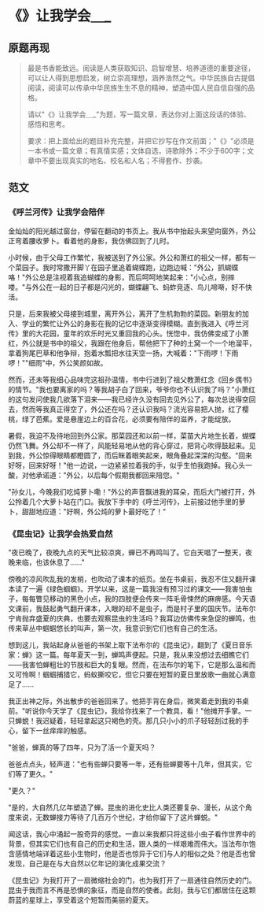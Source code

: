 # 《》让我学会＿_

## 原题再现

> 最是书香能致远。阅读是人类获取知识、启智增慧、培养道德的重要途径，可以让人得到思想启发，树立崇高理想，涵养浩然之气。中华民族自古提倡阅读，阅读可以传承中华民族生生不息的精神，塑造中国人民自信自强的品格。
>
> 请以"《》让我学会＿_"为题，写一篇文章，表达你对上面这段话的体验、感悟和思考。
>
> 要求：把上面给出的题目补充完整，并把它抄写在作文前面；"《》"必须是一本书或一篇文章；有真情实感；文体自选，诗歌除外；不少于600字；文章中不要出现真实的地名、校名和人名；不得套作、抄袭。

## 范文

### 《呼兰河传》让我学会陪伴

金灿灿的阳光越过窗台，停留在翻动的书页上。我从书中抬起头来望向窗外，外公正弯着腰收萝卜。看着他的身影，我仿佛回到了儿时。

小时候，由于父母工作繁忙，我被送到了外公家。外公和萧红的祖父一样，都有一个菜园子。我时常撒开脚丫在园子里追着蝴蝶跑，边跑边喊："外公，抓蝴蝶咯！"外公总是注视着我追蝴蝶的身影，而后呵呵地笑起来："小心点，别摔喽。"与外公在一起的日子都是闪光的，蝴蝶翩飞、蚂蚱竞逐、鸟儿啼啭，好不快活。

只是，后来我被父母接到城里，离开外公，离开了生机勃勃的菜园。新朋友的加入、学业的繁忙让外公的身影在我的记忆中逐渐变得模糊。直到我进入《呼兰河传》里的大花园，童年的欢乐时光又重回我的心头。恍惚中，我仿佛变成了小萧红，外公就是书中的祖父，我跟在他身后，帮他把下了种的土窝一个一个地溜平，拿着狗尾巴草和他争辩，抱着水瓢把水往天空一扬，大喊着："下雨啰！下雨啰！""细雨"中，外公笑颜如故。

然而，还未等我细心品味完这祖孙温情，书中行进到了祖父教萧红念《回乡偶书》的情节。"我也要离家的吗？等我胡子白了回来，爷爷你也不认识我了吗？"小萧红的这句发问使我几欲落下泪来——我已经许久没有回去见外公了，每次总说得空回去，然而等我真正得空了，外公还在吗？还认识我吗？流光容易把人抛，红了樱桃，绿了芭蕉。爱是悬崖边上的百合花，必须要有陪伴的滋养，才能绽放。

暑假，我迫不及待地回到外公家。那菜园还和以前一样，菜苗大片地生长着，蝴蝶仍然飞舞。外公却不一样了，风能轻易地从他的背心穿过，把背心吹得鼓起来。见到我，外公惊得眼睛都瞪圆了，而后眯着眼笑起来，眼角叠起深深的沟壑。"回来好呀，回来好呀！"他一边说，一边紧紧拉着我的手，似乎生怕我跑掉。我心头一酸，对他承诺道："外公，以后每个假期我都回来陪您。"

"孙女儿，今晚我们吃炖萝卜嘞！"外公的声音飘进我的耳朵，而后大门被打开，外公拎着几个大萝卜站在门口。我放下手中的《呼兰河传》，上前接过他手里的萝卜，甜甜地应道："好啊，外公炖的萝卜最好吃了！"

### 《昆虫记》让我学会热爱自然

"夜已晚了，夜晚九点的天气比较凉爽，蝉已不再鸣叫了。它白天唱了一整天，夜晚来临，也该休息了……"

傍晚的凉风吹乱我的发梢，也吹动了课本的纸页。坐在书桌前，我忍不住又翻开课本读了一遍《绿色蝈蝈》。开学以来，这是一篇我没有预习过的课文——我害怕虫子，每每瞥见移动的黑色小点，我的四肢便会传来一阵毛骨悚然的麻痹感。今天语文课前，我鼓起勇气翻开课本，入眼的却不是虫子，而是村子里的国庆节。法布尔宁肯抛弃盛夏的庆典，也要去观察昆虫的生活吗？我耳边仿佛传来急促的蝉鸣，也传来草丛中蝈蝈悠长的叫声，第一次，我意识到它们也有自己的生活。

想到这儿，我站起身从爸爸的书架上取下法布尔的《昆虫记》，翻到了《夏日音乐家：蝉》这一篇。每年夏天一到，蝉鸣声便起。只是，我从来没想过去细瞧它们——我害怕蝉粗壮的节肢和巨大的复眼。然而，在法布尔的笔下，它是那么温和而又可怜啊！蝈蝈捕猎它，蚂蚁撕咬它，但它只要在短暂的夏日里放歌一曲就心满意足了……

我正出神之际，外出散步的爸爸回来了。他把手背在身后，微笑着走到我的书桌前。"听说你今天学了《昆虫记》，我给你找来了一个教具，看！"他摊开手掌。一只蝉蜕！我迟疑着，轻轻拿起这只褐色的壳。那几只小小的爪子轻轻刮过我的手心，留下一丝痒痒的触感。

"爸爸，蝉真的等了四年，只为了活一个夏天吗？

爸爸点点头，轻声道："也有些蝉只要等一年，还有些蝉要等十几年，但其实，它们等了更久。"

"更久？"

"是的，大自然几亿年塑造了蝉。昆虫的进化史比人类还要复杂、漫长，从这个角度来说，无数蝉接力等待了几百万个世纪，才给你留下了这片蝉蜕。"

闻这话，我心中涌起一股奇异的感觉。一直以来我都只将这些小虫子看作世界中的背景，但其实它们也有自己的历史和生活，跟人类的一样艰难而伟大。当法布尔饱含感情地端详着这些小生物时，他是否也惊异于它们与人的相似之处？他是否也曾发现，自己是在与大自然以亿年记的演化成果交流？

《昆虫记》为我打开了一扇微缩社会的门，也为我打开了一扇通往自然历史的门。昆虫于我而言不再是恐惧的象征，而是自然的使者。此刻，我与它们都居住在这颗蔚蓝的星球上，享受着这个短暂而美丽的夏天。